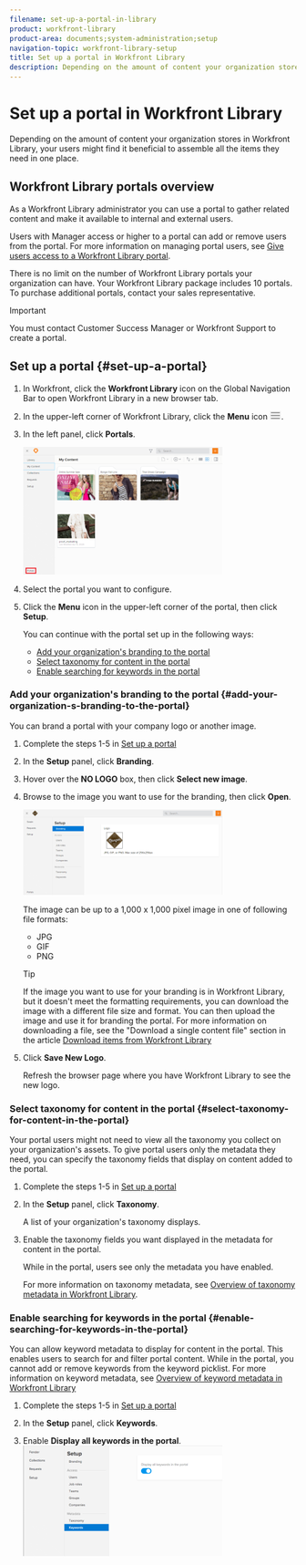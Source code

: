 ```yaml
---
filename: set-up-a-portal-in-library
product: workfront-library
product-area: documents;system-administration;setup
navigation-topic: workfront-library-setup
title: Set up a portal in Workfront Library
description: Depending on the amount of content your organization stores in Workfront Library, your users might find it beneficial to assemble all the items they need in one place.
---
```


# Set up a portal in Workfront Library

Depending on the amount of content your organization stores in Workfront Library, your users might find it beneficial to assemble all the items they need in one place.

## Workfront Library portals overview

As a Workfront Library administrator you can use a portal to gather related content and make it available to internal and external users.

Users with Manager access or higher to a portal can add or remove users from the portal. For more information on managing portal users, see [Give users access to a Workfront Library portal](../../../workfront-library/administration-and-setup/user-access/give-users-access-portal.md).

There is no limit on the number of Workfront Library portals your organization can have. Your Workfront Library package includes 10 portals. To purchase additional portals, contact your sales representative.

>[!IMPORTANT]
>
>You must contact Customer Success Manager or Workfront Support to create a portal.

## Set up a portal {#set-up-a-portal}

1. In Workfront, click the **Workfront Library** icon on the Global Navigation Bar to open Workfront Library in a new browser tab.
1. In the upper-left corner of Workfront Library, click the **Menu** icon ![](assets/library-menu-icon.png).
1. In the left panel, click **Portals**.

   ![](assets/portals-red-square-350x224.png)

1. Select the portal you want to configure.
1. Click the **Menu** icon in the upper-left corner of the portal, then click **Setup**.

   You can continue with the portal set up in the following ways:

   * [Add your organization's branding to the portal](#add-your-organization-s-branding-to-the-portal) 
   * [Select taxonomy for content in the portal](#select-taxonomy-for-content-in-the-portal) 
   * [Enable searching for keywords in the portal](#enable-searching-for-keywords-in-the-portal)

### Add your organization's branding to the portal {#add-your-organization-s-branding-to-the-portal}

You can brand a portal with your company logo or another image.

1. Complete the steps 1-5 in [Set up a portal](#set-up-a-portal)
1. In the **Setup** panel, click **Branding**.

1. Hover over the **NO LOGO** box, then click **Select new image**.
1. Browse to the image you want to use for the branding, then click **Open**.

   ![](assets/brandingimageupld-350x150.png)

   The image can be up to a 1,000 x 1,000 pixel image in one of following file formats:

   * JPG
   * GIF
   * PNG

   >[!TIP]
   >
   >If the image you want to use for your branding is in Workfront Library, but it doesn't meet the formatting requirements, you can download the image with a different file size and format. You can then upload the image and use it for branding the portal. For more information on downloading a file, see the "Download a single content file" section in the article [Download items from Workfront Library](../../../workfront-library/content-management/basics/download-content-from-library.md)

1. Click **Save New Logo**.

   Refresh the browser page where you have Workfront Library to see the new logo.

### Select taxonomy for content in the portal {#select-taxonomy-for-content-in-the-portal}

Your portal users might not need to view all the taxonomy you collect on your organization's assets. To give portal users only the metadata they need, you can specify the taxonomy fields that display on content added to the portal.

1. Complete the steps 1-5 in [Set up a portal](#set-up-a-portal)
1. In the **Setup** panel, click **Taxonomy**.

   A list of your organization's taxonomy displays.

1. Enable the taxonomy fields you want displayed in the metadata for content in the portal.

   While in the portal, users see only the metadata you have enabled.

   For more information on taxonomy metadata, see [Overview of taxonomy metadata in Workfront Library](../../../workfront-library/administration-and-setup/metadata/taxonomy-metadata-overview.md).

### Enable searching for keywords in the portal {#enable-searching-for-keywords-in-the-portal}

You can allow keyword metadata to display for content in the portal. This enables users to search for and filter portal content. While in the portal, you cannot add or remove keywords from the keyword picklist. For more information on keyword metadata, see [Overview of keyword metadata in Workfront Library](../../../workfront-library/administration-and-setup/metadata/keyword-metadata-overview.md)

1. Complete the steps 1-5 in [Set up a portal](#set-up-a-portal)
1. In the **Setup** panel, click **Keywords**.

1. Enable **Display all keywords in the portal**.  
   ![](assets/portals-keywords-350x194.png)

<![CDATA[]]> 